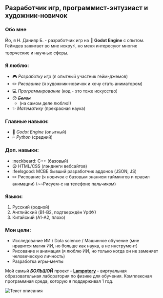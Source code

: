 ## Разработчик игр, программист-энтузиаст и художник-новичок

### Обо мне
Йо, я Н. Данияр Б. - разработчик игр на :blue_heart: **Godot Engine**  с опытом. Геймдев зажигает во мне искру⚡, но меня интересуют многие творческие и научные сферы.

### Я люблю:
- :video_game: *Разработку игр* (я опытный участник гейм-джемов)
- :pencil2: *Рисование* (я художник-новичок и хочу стать аниматором)
- :computer: *Программирование* (код - это тоже искусство)
- :hushed: *~~Белок~~*
  - (на самом деле люблю!)
- :sparkles: *Математику* (прекрасная наука)

### Главные навыки:
- :blue_heart: *Godot Engine* (опытный)
- :sweat_drops: *Python* (средний)

### Доп. навыки:
- :neckbeard: C++ (базовый)
- :frowning: HTML/CSS (лэндинги вебсайтов)
- :feelsgood: MCBE бывший разработчик аддонов (JSON, JS)
- :pencil2: Рисование (я новичок с базовым знанием таймингов и правил анимации) (~~Рисуем-с на телефоне пальчиком)

### Языки:
1. Русский (родной)
2. Английский (B1-B2, подтверждён УрФУ)
3. Китайский (A1-A2, плохо)

### Мои цели:
- Исследование ИИ / Data science / Машинное обучение (мне нравится магия ИИ, но больше как наука, а не инструмент)
- Рисование и анимация (я люблю ИИ, но только когда он не заменяет человеческую личность)
- Разработка игры-мечты

Мой самый ***БОЛЬШОЙ*** проект - [**Lampotory**](https://hopesofbuzzy.github.io/lampotory-landing/) - виртуальная образовательная лаборатория по физике для обучения. Комплексная программная среда, которую я поддерживал 1 год.

![Текст описания](https://github.com/hopesofbuzzy/lampotory/blob/master/assets/graphic/gui/lua/lua_funny.svg)
